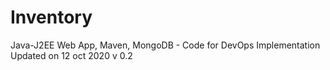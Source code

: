 # Inventory
 Java-J2EE Web App, Maven, MongoDB - Code for DevOps Implementation
Updated on 12 oct 2020 v 0.2
